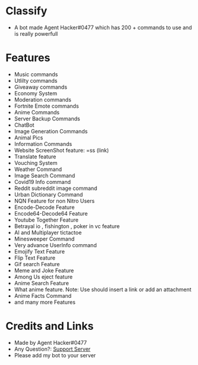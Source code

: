 # Classify
- A bot made Agent Hacker#0477 which has 200 + commands to use and is really powerfull
# Features
- Music commands
- Utlilty commands
- Giveaway commands
- Economy System
- Moderation commands
- Fortnite Emote commands
- Anime Commands
- Server Backup Commands
- ChatBot
- Image Generation Commands
- Animal Pics
- Information Commands
- Website ScreenShot feature: =ss (link)
- Translate feature
- Vouching System
- Weather Command
- Image Search Command
- Covid19 Info command
- Reddit subreddit image command
- Urban Dictionary Command
- NQN Feature for non Nitro Users
- Encode-Decode Feature
- Encode64-Decode64 Feature
- Youtube Together Feature
- Betrayal io , fishington , poker in vc feature
- AI and Multiplayer tictactoe
- Minesweeper Command
- Very advance UserInfo command
- Emojify Text Feature
- Flip Text Feature
- Gif search Feature
- Meme and Joke Feature
- Among Us eject feature
- Anime Search Feature
- What anime feature. Note: Use should insert a link or add an attachment
- Anime Facts Command
- and many more Features
# Credits and Links
- Made by Agent Hacker#0477
- Any Question?: [Support Server](https://classifysite.agenthacker.repl.co/server_link.html)
- Please add my bot to your server